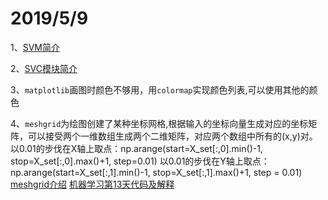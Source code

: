 2019/5/9
===========
1、[SVM简介](http://www.360doc.com/content/18/1223/21/2005961_803872797.shtml)

2、[SVC模块简介](https://blog.csdn.net/aq_cainiao_aq/article/details/76025601)

3、`matplotlib`画图时颜色不够用，用`colormap`实现颜色列表,可以使用其他的颜色

4、`meshgrid`为绘图创建了某种坐标网格,根据输入的坐标向量生成对应的坐标矩阵，可以接受两个一维数组生成两个二维矩阵，对应两个数组中所有的(x,y)对。
以0.01的步伐在X轴上取点：np.arange(start=X_set[:,0].min()-1, stop=X_set[:,0].max()+1, step=0.01)
以0.01的步伐在Y轴上取点：np.arange(start=X_set[:,1].min()-1, stop=X_set[:,1].max()+1, step = 0.01)
    [meshgrid介绍](https://www.cnblogs.com/black-mamba/p/9186965.html)
    [机器学习第13天代码及解释](https://blog.csdn.net/STILLxjy/article/details/86515408)
